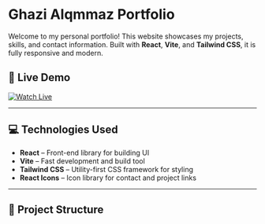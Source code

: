 # Ghazi Alqmmaz Portfolio

Welcome to my personal portfolio! This website showcases my projects, skills, and contact information. Built with **React**, **Vite**, and **Tailwind CSS**, it is fully responsive and modern.

## 🚀 Live Demo


[![Watch Live](https://img.shields.io/badge/Watch%20Live-Portfolio-blue?style=for-the-badge&logo=react)](https://portfolio-pdl6.onrender.com)

---

## 💻 Technologies Used

- **React** – Front-end library for building UI  
- **Vite** – Fast development and build tool  
- **Tailwind CSS** – Utility-first CSS framework for styling  
- **React Icons** – Icon library for contact and project links  

---

## 📁 Project Structure

